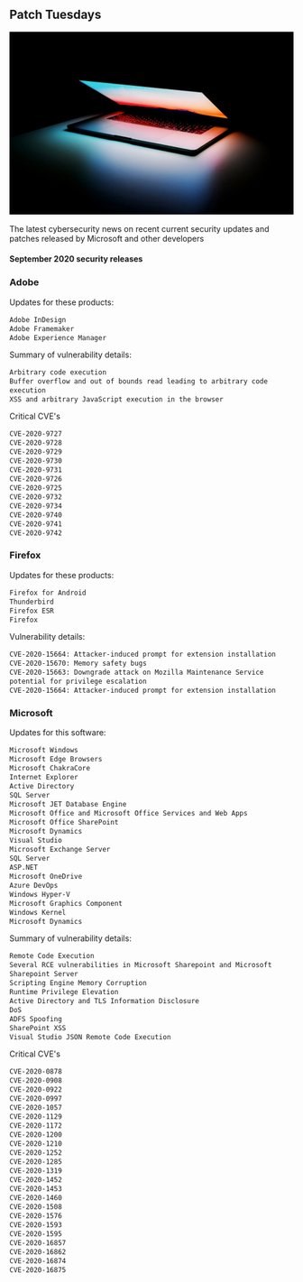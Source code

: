 ## Patch Tuesdays

![image](laptopglow.jpg)

The latest cybersecurity news on recent current security updates and patches released by Microsoft and other developers

#### September 2020 security releases

### Adobe   

Updates for these products:
```
Adobe InDesign
Adobe Framemaker
Adobe Experience Manager
```

Summary of vulnerability details:  
```
Arbitrary code execution
Buffer overflow and out of bounds read leading to arbitrary code execution
XSS and arbitrary JavaScript execution in the browser
```

Critical CVE's
```
CVE-2020-9727    
CVE-2020-9728    
CVE-2020-9729    
CVE-2020-9730    
CVE-2020-9731 
CVE-2020-9726
CVE-2020-9725
CVE-2020-9732
CVE-2020-9734
CVE-2020-9740
CVE-2020-9741
CVE-2020-9742
```

### Firefox

Updates for these products:
```
Firefox for Android
Thunderbird
Firefox ESR
Firefox
```

Vulnerability details:
```
CVE-2020-15664: Attacker-induced prompt for extension installation 
CVE-2020-15670: Memory safety bugs 
CVE-2020-15663: Downgrade attack on Mozilla Maintenance Service potential for privilege escalation 
CVE-2020-15664: Attacker-induced prompt for extension installation
```

### Microsoft

Updates for this software:
```
Microsoft Windows
Microsoft Edge Browsers
Microsoft ChakraCore
Internet Explorer
Active Directory
SQL Server
Microsoft JET Database Engine
Microsoft Office and Microsoft Office Services and Web Apps
Microsoft Office SharePoint
Microsoft Dynamics
Visual Studio
Microsoft Exchange Server
SQL Server
ASP.NET
Microsoft OneDrive
Azure DevOps
Windows Hyper-V
Microsoft Graphics Component
Windows Kernel
Microsoft Dynamics
```

Summary of vulnerability details:  
```
Remote Code Execution
Several RCE vulnerabilities in Microsoft Sharepoint and Microsoft Sharepoint Server
Scripting Engine Memory Corruption
Runtime Privilege Elevation
Active Directory and TLS Information Disclosure
DoS 
ADFS Spoofing
SharePoint XSS
Visual Studio JSON Remote Code Execution
```

Critical CVE's
```
CVE-2020-0878
CVE-2020-0908
CVE-2020-0922
CVE-2020-0997
CVE-2020-1057
CVE-2020-1129
CVE-2020-1172
CVE-2020-1200
CVE-2020-1210
CVE-2020-1252
CVE-2020-1285
CVE-2020-1319
CVE-2020-1452
CVE-2020-1453
CVE-2020-1460
CVE-2020-1508
CVE-2020-1576
CVE-2020-1593
CVE-2020-1595
CVE-2020-16857
CVE-2020-16862
CVE-2020-16874
CVE-2020-16875
```


